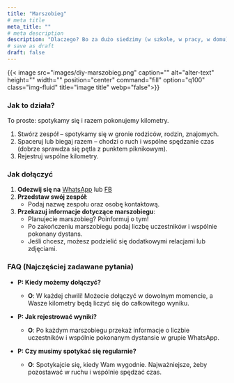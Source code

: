 ```yaml
---
title: "Marszobieg"
# meta title
meta_title: ""
# meta description
description: "Dlaczego? Bo za dużo siedzimy (w szkole, w pracy, w domu) i za mało się znamy."
# save as draft
draft: false
---
```


{{< image src="images/diy-marszobieg.png" caption="" alt="alter-text" height="" width="" position="center" command="fill" option="q100" class="img-fluid" title="image title"  webp="false">}}

### Jak to działa?
To proste: spotykamy się i razem pokonujemy kilometry.

1. Stwórz zespół – spotykamy się w gronie rodziców, rodzin, znajomych.
2. Spaceruj lub biegaj razem – chodzi o ruch i wspólne spędzanie czas (dobrze sprawdza się pętla z punktem piknikowym).
3. Rejestruj wspólne kilometry.

### Jak dołączyć

1. **Odezwij się na** [WhatsApp](https://l.facebook.com/l.php?u=https%3A%2F%2Fapi.whatsapp.com%2Fsend%3Fphone%3D%252B48724139135%26app%3Dfacebook%26entry_point%3Dpage_cta%26fbclid%3DIwZXh0bgNhZW0CMTAAAR2WLFdxfTWnBIuKYU9Il8pcqeq1yQeFNzHgty5t1dkrCtcBUJaeF51uIsI_aem_bV7XM4uEaLxQHxX34dXPrA&h=AT0EfWYY8cQal8xUYhKa8xjtLF5Jy78dQvmpidaCAYc51SNBFod1JebZVdkYxHIpZkS-R5UoPuVLJWpMqRQ3-ooxgmya8DKjK4dcLNzdingGe36IASr_YnuYhVxR2vzARFJZtA) lub [FB](https://www.facebook.com/szkolaodpodstaw/)
2. **Przedstaw swój zespół**:
   - Podaj nazwę zespołu oraz osobę kontaktową.
3. **Przekazuj informacje dotyczące marszobiegu**:
   - Planujecie marszobieg? Poinformuj o tym!
   - Po zakończeniu marszobiegu podaj liczbę uczestników i wspólnie pokonany dystans.
   - Jeśli chcesz, możesz podzielić się dodatkowymi relacjami lub zdjęciami.

### FAQ (Najczęściej zadawane pytania)

- **P: Kiedy możemy dołączyć?**
  - **O**: W każdej chwili! Możecie dołączyć w dowolnym momencie, a Wasze kilometry będą liczyć się do całkowitego wyniku.

- **P: Jak rejestrować wyniki?**
  - **O**: Po każdym marszobiegu przekaż informacje o liczbie uczestników i wspólnie pokonanym dystansie w grupie WhatsApp.

- **P: Czy musimy spotykać się regularnie?**
  - **O**: Spotykajcie się, kiedy Wam wygodnie. Najważniejsze, żeby pozostawać w ruchu i wspólnie spędzać czas.
